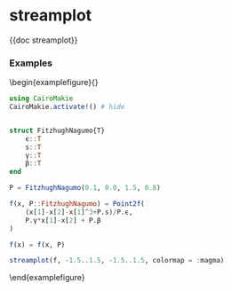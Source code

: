 # streamplot

{{doc streamplot}}

### Examples

\begin{examplefigure}{}
```julia
using CairoMakie
CairoMakie.activate!() # hide


struct FitzhughNagumo{T}
    ϵ::T
    s::T
    γ::T
    β::T
end

P = FitzhughNagumo(0.1, 0.0, 1.5, 0.8)

f(x, P::FitzhughNagumo) = Point2f(
    (x[1]-x[2]-x[1]^3+P.s)/P.ϵ,
    P.γ*x[1]-x[2] + P.β
)

f(x) = f(x, P)

streamplot(f, -1.5..1.5, -1.5..1.5, colormap = :magma)
```
\end{examplefigure}
